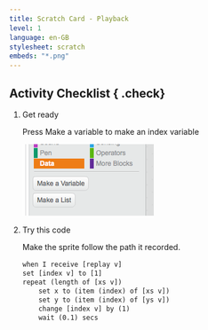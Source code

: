 ```yaml
---
title: Scratch Card - Playback
level: 1
language: en-GB
stylesheet: scratch
embeds: "*.png"
---
```


## Activity Checklist { .check}

1.  Get ready
    
    Press Make a variable to make an index variable
    
    ![](variable.png)


2.  Try this code
    
    Make the sprite follow the path it recorded.

    ```scratch 
    when I receive [replay v]
    set [index v] to [1]
    repeat (length of [xs v])
        set x to (item (index) of [xs v])
        set y to (item (index) of [ys v])
        change [index v] by (1)
        wait (0.1) secs
    
    ```
